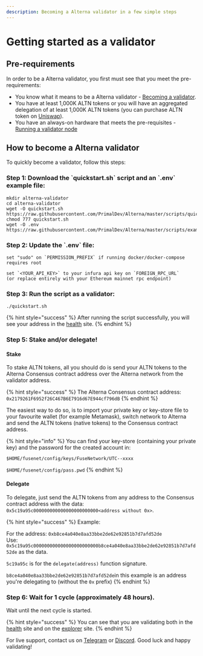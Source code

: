 ```yaml
---
description: Becoming a Alterna validator in a few simple steps
---
```


# Getting started as a validator

## Pre-requirements

In order to be a Alterna validator, you first must see that you meet the pre-requirements:

* You know what it means to be a Alterna validator - [Becoming a validator](how-to-become-a-validator.md#what-it-means-to-be-a-validator).
* You have at least 1,000K ALTN tokens or you will have an aggregated delegation of at least 1,000K ALTN tokens \(you can purchase ALTN token on [Uniswap](https://uniswap.exchange/swap/0x970b9bb2c0444f5e81e9d0efb84c8ccdcdcaf84d)\).
* You have an always-on hardware that meets the pre-requisites - [Running a validator node](run-your-own-validator.md#pre-requisites)

## How to become a Alterna validator

To quickly become a validator, follow this steps:

### Step 1: Download the \`quickstart.sh\` script and an \`.env\` example file:

```text
mkdir alterna-validator
cd alterna-validator
wget -O quickstart.sh https://raw.githubusercontent.com/PrimalDev/Alterna/master/scripts/quickstart.sh
chmod 777 quickstart.sh
wget -O .env https://raw.githubusercontent.com/PrimalDev/Alterna/master/scripts/examples/.env.validator.example
```

### Step 2: Update the \`.env\` file:

```text
set "sudo" on `PERMISSION_PREFIX` if running docker/docker-compose requires root

set `<YOUR_API_KEY>` to your infura api key on `FOREIGN_RPC_URL`
(or replace entirely with your Ethereum mainnet rpc endpoint)
```

### Step 3: Run the script as a validator:

```text
./quickstart.sh
```

{% hint style="success" %}
After running the script successfully, you will see your address in the [health](https://status.alternanetwork.org/) site.
{% endhint %}

### Step 5: Stake and/or delegate!

#### Stake

To stake ALTN tokens, all you should do is send your ALTN tokens to the Alterna Consensus contract address over the Alterna network from the validator address.

{% hint style="success" %}
The Alterna Consensus contract address: `0x2179261F6952f26C467B6E7916d67E944cf796dB`
{% endhint %}

The easiest way to do so, is to import your private key or key-store file to your favourite wallet \(for example Metamask\), switch network to Alterna and send the ALTN tokens \(native tokens\) to the Consensus contract address.

{% hint style="info" %}
You can find your key-store \(containing your private key\) and the password for the created account in:

`$HOME/fusenet/config/keys/FuseNetwork/UTC--xxxx`

`$HOME/fusenet/config/pass.pwd`
{% endhint %}

#### Delegate

To delegate, just send the ALTN tokens from any address to the Consensus contract address with the data: `0x5c19a95c000000000000000000000000<address without 0x>`.

{% hint style="success" %}
Example:

For the address: `0xb8ce4a040e8aa33bbe2de62e92851b7d7afd52de`  
Use: `0x5c19a95c000000000000000000000000b8ce4a040e8aa33bbe2de62e92851b7d7afd52de` as the data.

`5c19a95c` is for the `delegate(address)` function signature.

`b8ce4a040e8aa33bbe2de62e92851b7d7afd52de`in this example is an address you're delegating to \(without the `0x` prefix\)
{% endhint %}

### Step 6: Wait for 1 cycle \(approximately 48 hours\).

Wait until the next cycle is started.

{% hint style="success" %}
You can see that you are validating both in the [health](https://status.alternanetwork.org/) site and on the [explorer](https://scan.alternanetwork.org) site.
{% endhint %}

For live support, contact us on [Telegram](https://t.me/) or [Discord](https://discord.gg/). Good luck and happy validating!

